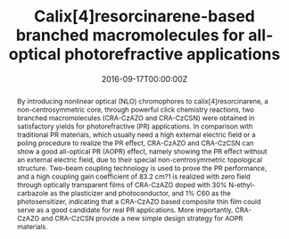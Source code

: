 ---
title: 'Calix[4]resorcinarene-based branched macromolecules for all-optical photorefractive applications'

# Authors
# If you created a profile for a user (e.g. the default `admin` user), write the username (folder name) here
# and it will be replaced with their full name and linked to their profile.
authors:
  - Wei Liu
  - Haitao Yang
  - Wenbo Wu
  - Hongyan Gao
  - Shidang Xu
  - Qing Guo
  - Yingliang Liu
  - Shengang Xu*
  - Shaokui Cao*

# Author notes (optional)
author_notes:
  - 'Equal contribution'
  - 'Equal contribution'
  - 'Equal contribution'
  - 'Equal contributio'
  - 'Equal contributio'
  - 'Equal contributio'
  - 'Equal contributio'
  - 'Corresponding author'
  - 'Corresponding author'

date: '2016-09-17T00:00:00Z'
doi: '10.1039/C6TC04062D'

# Schedule page publish date (NOT publication's date).
publishDate: '2016-10-25T00:00:00Z'

# Publication type.
# Accepts a single type but formatted as a YAML list (for Hugo requirements).
# Enter a publication type from the CSL standard.
publication_types: ['article-journal']

# Publication name and optional abbreviated publication name.
publication: In *Journal of Materials Chemistry C*
publication_short: In *J. Mater. Chem. C*

abstract: By introducing nonlinear optical (NLO) chromophores to calix[4]resorcinarene, a non-centrosymmetric core, through powerful click chemistry reactions, two branched macromolecules (CRA-CzAZO and CRA-CzCSN) were obtained in satisfactory yields for photorefractive (PR) applications. In comparison with traditional PR materials, which usually need a high external electric field or a poling procedure to realize the PR effect, CRA-CzAZO and CRA-CzCSN can show a good all-optical PR (AOPR) effect, namely showing the PR effect without an external electric field, due to their special non-centrosymmetric topological structure. Two-beam coupling technology is used to prove the PR performance, and a high coupling gain coefficient of 83.2 cm?1 is realized with zero field through optically transparent films of CRA-CzAZO doped with 30% N-ethyl-carbazole as the plasticizer and photoconductor, and 1% C60 as the photosensitizer, indicating that a CRA-CzAZO based composite thin film could serve as a good candidate for real PR applications. More importantly, CRA-CzAZO and CRA-CzCSN provide a new simple design strategy for AOPR materials.

# Summary. An optional shortened abstract.
summary: By introducing nonlinear optical (NLO) chromophores to calix[4]resorcinarene, a non-centrosymmetric core, through powerful click chemistry reactions, two branched macromolecules (CRA-CzAZO and CRA-CzCSN) were obtained in satisfactory yields for photorefractive (PR) applications. In comparison with traditional PR materials, which usually need a high external electric field or a poling procedure to realize the PR effect, CRA-CzAZO and CRA-CzCSN can show a good all-optical PR (AOPR) effect, namely showing the PR effect without an external electric field, due to their special non-centrosymmetric topological structure. Two-beam coupling technology is used to prove the PR performance, and a high coupling gain coefficient of 83.2 cm?1 is realized with zero field through optically transparent films of CRA-CzAZO doped with 30% N-ethyl-carbazole as the plasticizer and photoconductor, and 1% C60 as the photosensitizer, indicating that a CRA-CzAZO based composite thin film could serve as a good candidate for real PR applications. More importantly, CRA-CzAZO and CRA-CzCSN provide a new simple design strategy for AOPR materials.
tags: []

# Display this page in the Featured widget?
featured: true

# Custom links (uncomment lines below)
# links:
# - name: Custom Link
#   url: http://example.org

url_pdf: 'https://pubs.rsc.org/en/content/articlepdf/2016/tc/c6tc04062d'
url_code: ''
url_dataset: ''
url_poster: ''
url_project: ''
url_slides: ''
url_source: ''
url_video: ''

# Featured image
# To use, add an image named `featured.jpg/png` to your page's folder.
# image:
#   caption: 'Image credit: [**Unsplash**](https://unsplash.com/photos/pLCdAaMFLTE)'
#   focal_point: ''
#   preview_only: false
---